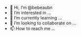 - 👋 Hi, I’m @bebeaubn
- 👀 I’m interested in ...
- 🌱 I’m currently learning ...
- 💞️ I’m looking to collaborate on ...
- 📫 How to reach me ...

<!---
bebeaubn/bebeaubn is a ✨ special ✨ repository because its `README.md` (this file) appears on your GitHub profile.
You can click the Preview link to take a look at your changes.
--->
